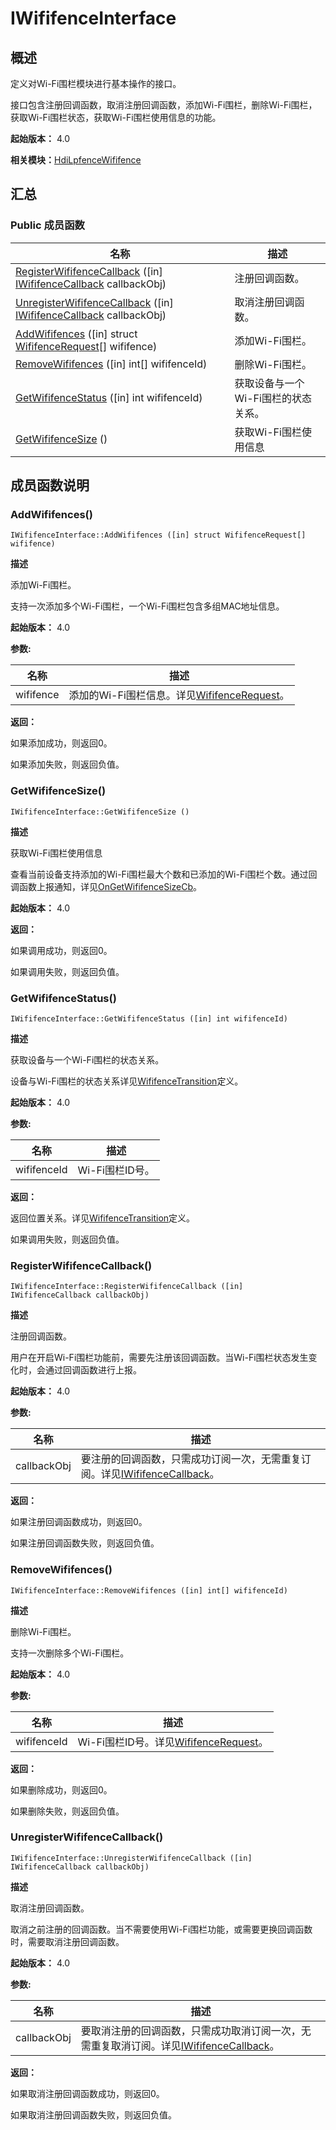 # IWififenceInterface


## 概述

定义对Wi-Fi围栏模块进行基本操作的接口。

接口包含注册回调函数，取消注册回调函数，添加Wi-Fi围栏，删除Wi-Fi围栏，获取Wi-Fi围栏状态，获取Wi-Fi围栏使用信息的功能。

**起始版本：** 4.0

**相关模块：**[HdiLpfenceWififence](_hdi_lpfence_wififence.md)


## 汇总


### Public 成员函数

| 名称 | 描述 | 
| -------- | -------- |
| [RegisterWififenceCallback](#registerwififencecallback) ([in] [IWififenceCallback](interface_i_wififence_callback.md) callbackObj) | 注册回调函数。 | 
| [UnregisterWififenceCallback](#unregisterwififencecallback) ([in] [IWififenceCallback](interface_i_wififence_callback.md) callbackObj) | 取消注册回调函数。 | 
| [AddWififences](#addwififences) ([in] struct [WififenceRequest](_wififence_request.md)[] wififence) | 添加Wi-Fi围栏。 | 
| [RemoveWififences](#removewififences) ([in] int[] wififenceId) | 删除Wi-Fi围栏。 | 
| [GetWififenceStatus](#getwififencestatus) ([in] int wififenceId) | 获取设备与一个Wi-Fi围栏的状态关系。 | 
| [GetWififenceSize](#getwififencesize) () | 获取Wi-Fi围栏使用信息 | 


## 成员函数说明


### AddWififences()

```
IWififenceInterface::AddWififences ([in] struct WififenceRequest[] wififence)
```

**描述**


添加Wi-Fi围栏。

支持一次添加多个Wi-Fi围栏，一个Wi-Fi围栏包含多组MAC地址信息。

**起始版本：** 4.0

**参数:**

| 名称 | 描述 | 
| -------- | -------- |
| wififence | 添加的Wi-Fi围栏信息。详见[WififenceRequest](_wififence_request.md)。 | 

**返回：**

如果添加成功，则返回0。

如果添加失败，则返回负值。


### GetWififenceSize()

```
IWififenceInterface::GetWififenceSize ()
```

**描述**


获取Wi-Fi围栏使用信息

查看当前设备支持添加的Wi-Fi围栏最大个数和已添加的Wi-Fi围栏个数。通过回调函数上报通知，详见[OnGetWififenceSizeCb](interface_i_wififence_callback.md#ongetwififencesizecb)。

**起始版本：** 4.0

**返回：**

如果调用成功，则返回0。

如果调用失败，则返回负值。


### GetWififenceStatus()

```
IWififenceInterface::GetWififenceStatus ([in] int wififenceId)
```

**描述**


获取设备与一个Wi-Fi围栏的状态关系。

设备与Wi-Fi围栏的状态关系详见[WififenceTransition](_hdi_lpfence_wififence.md#wififencetransition)定义。

**起始版本：** 4.0

**参数:**

| 名称 | 描述 | 
| -------- | -------- |
| wififenceId | Wi-Fi围栏ID号。 | 

**返回：**

返回位置关系。详见[WififenceTransition](_hdi_lpfence_wififence.md#wififencetransition)定义。

如果调用失败，则返回负值。


### RegisterWififenceCallback()

```
IWififenceInterface::RegisterWififenceCallback ([in] IWififenceCallback callbackObj)
```

**描述**


注册回调函数。

用户在开启Wi-Fi围栏功能前，需要先注册该回调函数。当Wi-Fi围栏状态发生变化时，会通过回调函数进行上报。

**起始版本：** 4.0

**参数:**

| 名称 | 描述 | 
| -------- | -------- |
| callbackObj | 要注册的回调函数，只需成功订阅一次，无需重复订阅。详见[IWififenceCallback](interface_i_wififence_callback.md)。 | 

**返回：**

如果注册回调函数成功，则返回0。

如果注册回调函数失败，则返回负值。


### RemoveWififences()

```
IWififenceInterface::RemoveWififences ([in] int[] wififenceId)
```

**描述**


删除Wi-Fi围栏。

支持一次删除多个Wi-Fi围栏。

**起始版本：** 4.0

**参数:**

| 名称 | 描述 | 
| -------- | -------- |
| wififenceId | Wi-Fi围栏ID号。详见[WififenceRequest](_wififence_request.md)。 | 

**返回：**

如果删除成功，则返回0。

如果删除失败，则返回负值。


### UnregisterWififenceCallback()

```
IWififenceInterface::UnregisterWififenceCallback ([in] IWififenceCallback callbackObj)
```

**描述**


取消注册回调函数。

取消之前注册的回调函数。当不需要使用Wi-Fi围栏功能，或需要更换回调函数时，需要取消注册回调函数。

**起始版本：** 4.0

**参数:**

| 名称 | 描述 | 
| -------- | -------- |
| callbackObj | 要取消注册的回调函数，只需成功取消订阅一次，无需重复取消订阅。详见[IWififenceCallback](interface_i_wififence_callback.md)。 | 

**返回：**

如果取消注册回调函数成功，则返回0。

如果取消注册回调函数失败，则返回负值。
